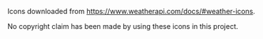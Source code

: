 Icons downloaded from <https://www.weatherapi.com/docs/#weather-icons>.

No copyright claim has been made by using these icons in this project.
